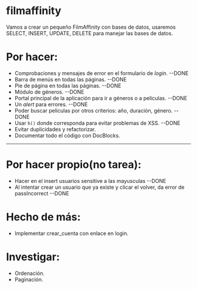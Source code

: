 # filmaffinity
Vamos a crear un pequeño FilmAffinity con bases de datos, usaremos SELECT, INSERT, UPDATE, DELETE para manejar las bases de datos.


# Por hacer:

- Comprobaciones y mensajes de error en el formulario de *login*.         --DONE
- Barra de menús en todas las páginas.                                    --DONE
- Pie de página en todas las páginas.                                     --DONE
- Módulo de géneros.                                                      --DONE
- Portal principal de la aplicación para ir a géneros o a películas.      --DONE
- Un *alert* para errores.                                                --DONE
- Poder buscar películas por otros criterios: año, duración, género.      --DONE
- Usar `h()` donde corresponda para evitar problemas de XSS.              --DONE
- Evitar duplicidades y refactorizar.
- Documentar todo el código con DocBlocks.
------------------------------------------------------
# Por hacer propio(no tarea):

- Hacer en el insert usuarios sensitive a las mayusculas                  --DONE
- Al intentar crear un usuario que ya existe y clicar el volver,
da error de passIncorrect                                                 --DONE


# Hecho de más:

- Implementar crear_cuenta con enlace en login.

# Investigar:

- Ordenación.
- Paginación.

